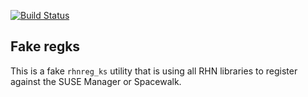 [![Build Status](https://travis-ci.org/SUSE/infaketure.svg?branch=master)](https://travis-ci.org/SUSE/infaketure)

## Fake regks

This is a fake `rhnreg_ks` utility that is using all RHN libraries to register against the SUSE Manager or Spacewalk.
